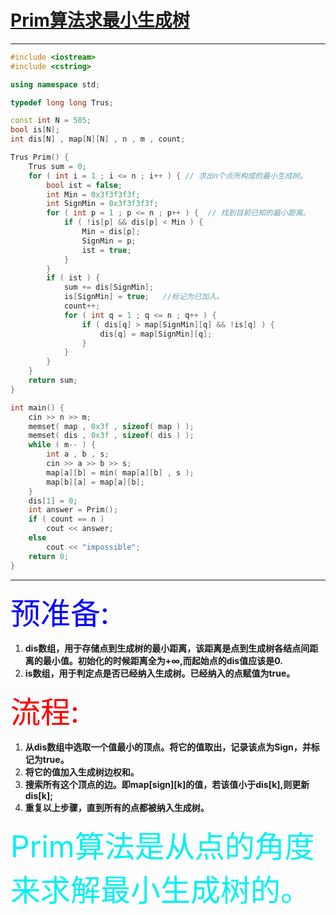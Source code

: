 # 								[Prim算法求最小生成树](https://www.acwing.com/problem/content/860/)

---

```c++
#include <iostream>
#include <cstring>

using namespace std;

typedef long long Trus;

const int N = 505;
bool is[N];
int dis[N] , map[N][N] , n , m , count;

Trus Prim() {
    Trus sum = 0;
    for ( int i = 1 ; i <= n ; i++ ) { // 求出n个点所构成的最小生成树。
        bool ist = false;
        int Min = 0x3f3f3f3f;
        int SignMin = 0x3f3f3f3f;
        for ( int p = 1 ; p <= n ; p++ ) {  // 找到目前已知的最小距离。
            if ( !is[p] && dis[p] < Min ) {
                Min = dis[p];
                SignMin = p;
                ist = true;
            }
        }
        if ( ist ) {
            sum += dis[SignMin];
            is[SignMin] = true;   //标记为已加入。
            count++;
            for ( int q = 1 ; q <= n ; q++ ) {
                if ( dis[q] > map[SignMin][q] && !is[q] ) {
                    dis[q] = map[SignMin][q];
                }
            }
        }
    }
    return sum;
}

int main() {
    cin >> n >> m;
    memset( map , 0x3f , sizeof( map ) );
    memset( dis , 0x3f , sizeof( dis ) );
    while ( m-- ) {
        int a , b , s;
        cin >> a >> b >> s;
        map[a][b] = min( map[a][b] , s );
        map[b][a] = map[a][b];
    }
    dis[1] = 0;
    int answer = Prim();
    if ( count == n )
        cout << answer;
    else 
        cout << "impossible";
    return 0;
}
```

---

<font size="10" color="Blue">预准备:</font>

1. **dis数组，用于存储点到生成树的最小距离，该距离是点到生成树各结点间距离的最小值。初始化的时候距离全为$+\infty$,而起始点的dis值应该是0.**
2. **is数组，用于判定点是否已经纳入生成树。已经纳入的点赋值为true。**

<font size="10" color="red">流程:</font>

1. **从dis数组中选取一个值最小的顶点。将它的值取出，记录该点为Sign，并标记为true。**
2. **将它的值加入生成树边权和。**
3. **搜索所有这个顶点的边。即map\[sign][k]的值，若该值小于dis\[k],则更新dis\[k];**
4. **重复以上步骤，直到所有的点都被纳入生成树。**

<font size="10" color="00FF00F">Prim算法是从点的角度来求解最小生成树的。</font>



